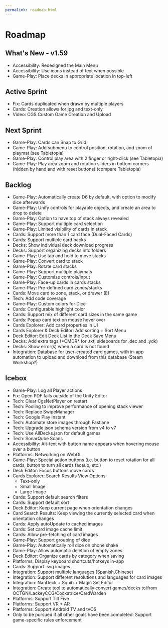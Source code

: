 ```yaml
---
permalink: roadmap.html
---
```


# Roadmap

## What's New - v1.59
- Accessibility: Redesigned the Main Menu
- Accessibility: Use icons instead of text when possible
- Game-Play: Place decks in appropriate location in top-left

## Active Sprint
- Fix: Cards duplicated when drawn by multiple players
- Cards: Creation allows for jpg and text-only
- Video: CGS Custom Game Creation and Upload

## Next Sprint
- Game-Play: Cards can Snap to Grid
- Game-Play: Add submenu to control position, rotation, and zoom of playmat (see Tabletopia)
- Game-Play: Control play area with 2 finger or right-click (see Tabletopia)
- Game-Play: Play area zoom and rotation sliders in bottom corners (hidden by hand and with reset buttons) (compare Tabletopia)

## Backlog
- Game-Play: Automatically create D6 by default, with option to modify dice afterwards
- Game-Play: Unify controls for playable objects, and create an area to drop to delete
- Game-Play: Option to have top of stack always revealed
- Game-Play: Support multiple card selection
- Game-Play: Limited visibility of cards in stack
- Cards: Support more than 1 card face (Dual-Faced Cards)
- Cards: Support multiple card backs
- Decks: Show individual deck download progress
- Decks: Support organizing decks into folders
- Game-Play: Use tap and hold to move stacks
- Game-Play: Convert card to stack
- Game-Play: Rotate card stacks
- Game-Play: Support multiple playmats
- Game-Play: Customize controls/input
- Game-Play: Face-up cards in cards stacks
- Game-Play: Pre-defined card zones/stacks
- Cards: Move card to zone, stack, or drawer (E)
- Tech: Add code coverage
- Game-Play: Custom colors for Dice
- Cards: Configurable highlight color
- Cards: Support mix of different card sizes in the same game
- Cards: Popup card text on mouse hover over
- Cards Explorer: Add card properties in UI
- Cards Explorer & Deck Editor: Add sorting + Sort Menu
- Deck Editor: Edit Deck List in the Deck Save Menu
- Decks: Add extra tags (\*CMDR\* for .txt; sideboards for .dec and .ydk) 
- Decks: Show error(s) when a card is not found
- Integration: Database for user-created card games, with in-app automation to upload and download from this database (Steam Workshop?)

## Icebox
- Game-Play: Log all Player actions
- Fix: Open PDF fails outside of the Unity Editor
- Tech: Clear CgsNetPlayer on restart
- Tech: Pooling to improve performance of opening stack viewer
- Tech: Replace SwipeManager
- Tech: Google Play Instant
- Tech: Automate store images through Fastlane
- Tech: Upgrade json schema version from v4 to v7
- Tech: Use AllDecks.json for default games
- Tech: SonarQube Scans
- Accessibility: Alt-text with button name appears when hovering mouse over a button
- Platforms: Networking on WebGL
- Game-Play: Special action buttons (i.e. button to reset rotation for all cards, button to turn all cards faceup, etc.)
- Deck Editor: Focus buttons move cards
- Cards Explorer: Search Results View Options
  - Text-only
  - Small Image
  - Large Image
- Cards: Support default search filters
- Cards: Support default sort
- Deck Editor: Keep current page when orientation changes
- Card Search Results: Keep viewing the currently selected card when orientation changes
- Cards: Apply autoUpdate to cached images
- Cards: Set card image cache limit
- Cards: Allow pre-fetching of card images
- Game-Play: Support grouping of dice
- Game-Play: Automatically roll dice on phone shake
- Game-Play: Allow automatic deletion of empty zones
- Deck Editor: Organize cards by category when saving
- Platforms: Display keyboard shortcuts/hotkeys in-app
- Cards: Support .svg images
- Integration: Support multiple languages (Spanish,Chinese)
- Integration: Support different resolutions and languages for card images
- Integration: NanDeck + Squib + Magic Set Editor
- Integration: Create tool to automatically convert games/decks to/from OCTGN/LackeyCCG/Cockatrice/CardWarden
- Platforms: Support Tilt Five
- Platforms: Support VR + AR
- Platforms: Support Android TV and tvOS
- Only to be pursued if all other goals have been completed: Support game-specific rules enforcement
